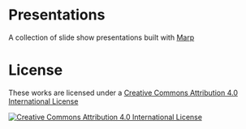 # Presentations

A collection of slide show presentations built with [Marp](https://marp.app/)

# License

These works are licensed under a [Creative Commons Attribution 4.0 International License][1]

[![Creative Commons Attribution 4.0 International License][2]][1]

[1]: http://creativecommons.org/licenses/by/4.0/
[2]: https://i.creativecommons.org/l/by/4.0/88x31.png
